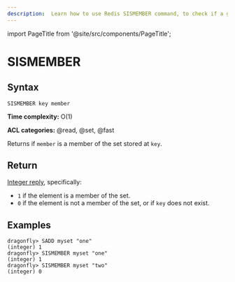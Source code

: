```yaml
---
description:  Learn how to use Redis SISMEMBER command, to check if a given value is present in a set.
---
```


import PageTitle from '@site/src/components/PageTitle';

# SISMEMBER

<PageTitle title="Redis SISMEMBER Command (Documentation) | Dragonfly" />

## Syntax

    SISMEMBER key member

**Time complexity:** O(1)

**ACL categories:** @read, @set, @fast

Returns if `member` is a member of the set stored at `key`.

## Return

[Integer reply](https://redis.io/docs/latest/develop/reference/protocol-spec/#integers), specifically:

* `1` if the element is a member of the set.
* `0` if the element is not a member of the set, or if `key` does not exist.

## Examples

```shell
dragonfly> SADD myset "one"
(integer) 1
dragonfly> SISMEMBER myset "one"
(integer) 1
dragonfly> SISMEMBER myset "two"
(integer) 0
```

